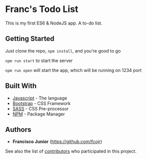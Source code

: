 # Franc's Todo List

This is my first ES6 & NodeJS app. A to-do list.

## Getting Started

Just clone the repo, ```npm install```, and you're good to go

```npm run start``` to start the server

```npm run open``` will start the app, which will be running on 1234 port

## Built With

* [Javascript](https://www.javascript.com/) - The language
* [Bootstrap](https://getbootstrap.com) - CSS Framework
* [SASS](https://sass-lang.com/) - CSS Pre-processor
* [NPM](https://www.npmjs.com/) - Package Manager

## Authors

* **Francisco Junior** (https://github.com/fcojr)

See also the list of [contributors](https://github.com/fcojr/todo-list/graphs/contributors) who participated in this project.